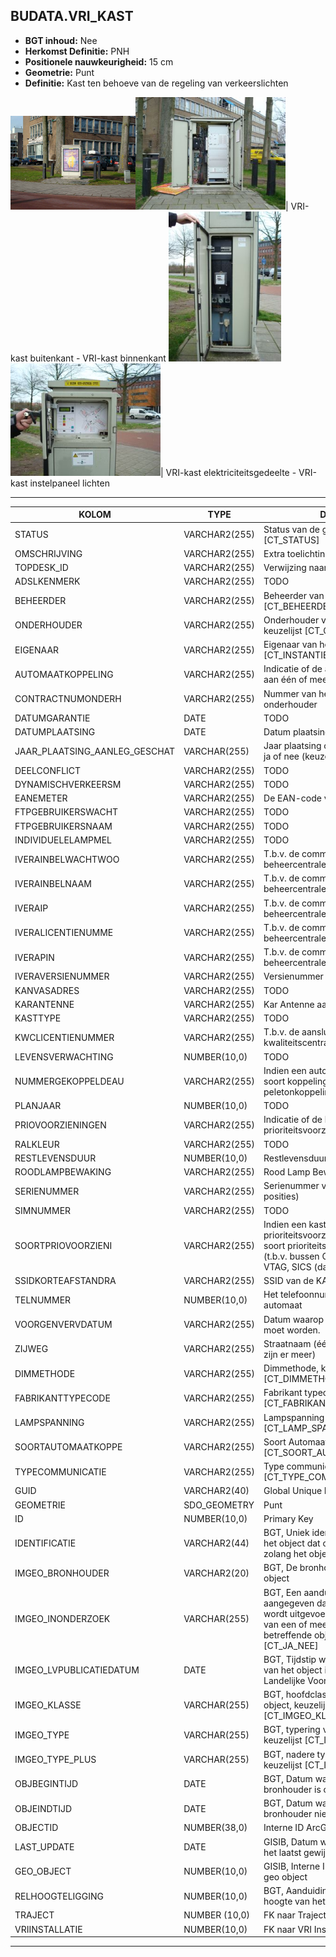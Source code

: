 ﻿## BUDATA.VRI_KAST


* __BGT inhoud:__ Nee
* __Herkomst Definitie:__ PNH
* __Positionele nauwkeurigheid:__ 15 cm
* __Geometrie:__ Punt
* __Definitie:__ Kast ten behoeve van de regeling van verkeerslichten


![VRI-kast buitenkant](vrikast_1.png)![VRI-kast binnenkant](vrikast_2.png)|
VRI-kast buitenkant - VRI-kast binnenkant
![VRI-kast elektriciteitsgedeelte](vrikast_3.png)![VRI-kast instelpaneel lichten](vrikast_4.png)|
VRI-kast elektriciteitsgedeelte - VRI-kast instelpaneel lichten

***

|KOLOM                               |TYPE              |DEFINITIE|
|------                              |----              |-----    |
|STATUS                              |VARCHAR2(255)     |Status van de gegevens, keuzelijst [CT_STATUS]|
|OMSCHRIJVING                        |VARCHAR2(255)     |Extra toelichting|
|TOPDESK_ID                          |VARCHAR2(255)     |Verwijzing naar ObjectID TOPdesk|
|ADSLKENMERK                         |VARCHAR2(255)     |TODO|
|BEHEERDER                           |VARCHAR2(255)     |Beheerder van het object, keuzelijst [CT_BEHEERDER]|
|ONDERHOUDER                         |VARCHAR2(255)     |Onderhouder van het object, keuzelijst [CT_ONDERHOUDER]|
|EIGENAAR                            |VARCHAR2(255)     |Eigenaar van het object, keuzelijst [CT_INSTANTIE]|
|AUTOMAATKOPPELING                   |VARCHAR2(255)     |Indicatie of de automaat gekoppeld is aan één of meer andere automaten |
|CONTRACTNUMONDERH                   |VARCHAR2(255)     |Nummer van het contract met de onderhouder|
|DATUMGARANTIE                       |DATE              |TODO|
|DATUMPLAATSING                      |DATE              |Datum plaatsing kast|
|JAAR_PLAATSING_AANLEG_GESCHAT       |VARCHAR(255)      |Jaar plaatsing of aanleg is geschat: ja of nee (keuzelijst [CT_JA_NEE])|
|DEELCONFLICT                        |VARCHAR2(255)     |TODO|
|DYNAMISCHVERKEERSM                  |VARCHAR2(255)     |TODO|
|EANEMETER                           |VARCHAR2(255)     |De EAN-code vermeld op de meter|
|FTPGEBRUIKERSWACHT                  |VARCHAR2(255)     |TODO|
|FTPGEBRUIKERSNAAM                   |VARCHAR2(255)     |TODO|
|INDIVIDUELELAMPMEL                  |VARCHAR2(255)     |TODO|
|IVERAINBELWACHTWOO                  |VARCHAR2(255)     |T.b.v. de communicatie met de VRI-beheercentrale|
|IVERAINBELNAAM                      |VARCHAR2(255)     |T.b.v. de communicatie met de VRI-beheercentrale|
|IVERAIP                             |VARCHAR2(255)     |T.b.v. de communicatie met de VRI-beheercentrale|
|IVERALICENTIENUMME                  |VARCHAR2(255)     |T.b.v. de communicatie met de VRI-beheercentrale|
|IVERAPIN                            |VARCHAR2(255)     |T.b.v. de communicatie met de VRI-beheercentrale|
|IVERAVERSIENUMMER                   |VARCHAR2(255)     |Versienummer van de aansluiting|
|KANVASADRES                         |VARCHAR2(255)     |TODO|
|KARANTENNE                          |VARCHAR2(255)     |Kar Antenne aanwezig ja/nee|
|KASTTYPE                            |VARCHAR2(255)     |TODO|
|KWCLICENTIENUMMER                   |VARCHAR2(255)     |T.b.v. de aansluiting op de kwaliteitscentrale|
|LEVENSVERWACHTING                   |NUMBER(10,0)      |TODO|
|NUMMERGEKOPPELDEAU                  |VARCHAR2(255)     |Indien een automatenkoppeling: de soort koppeling (groene golf, peletonkoppeling, etc.)|
|PLANJAAR                            |NUMBER(10,0)      |TODO|
|PRIOVOORZIENINGEN                   |VARCHAR2(255)     |Indicatie of de kast één of meer prioriteitsvoorzieningen bevat |
|RALKLEUR                            |VARCHAR2(255)     |TODO|
|RESTLEVENSDUUR                      |NUMBER(10,0)      |Restlevensduur|
|ROODLAMPBEWAKING                    |VARCHAR2(255)     |Rood Lamp Bewaking|
|SERIENUMMER                         |VARCHAR2(255)     |Serienummer van de fabrikant (5 á 6 posities)|
|SIMNUMMER                           |VARCHAR2(255)     |TODO|
|SOORTPRIOVOORZIENI                  |VARCHAR2(255)     |Indien een kast één of meer prioriteitsvoorzieningen bevat: de soort prioriteitsvoorziening (KAR (t.b.v. bussen OV een modem) of VTAG, SICS (dan een kaart))|
|SSIDKORTEAFSTANDRA                  |VARCHAR2(255)     |SSID van de KAR|
|TELNUMMER                           |NUMBER(10,0)      |Het telefoonnummer van de automaat|
|VOORGENVERVDATUM                    |VARCHAR2(255)     |Datum waarop de kast vervangen moet worden.|
|ZIJWEG                              |VARCHAR2(255)     |Straatnaam (één vermelden, ook al zijn er meer)|
|DIMMETHODE                          |VARCHAR2(255)     |Dimmethode, keuzelijst [CT_DIMMETHODE]|
|FABRIKANTTYPECODE                   |VARCHAR2(255)     |Fabrikant typecode, keuzelijst [CT_FABRIKANT_TYPECODE]|
|LAMPSPANNING                        |VARCHAR2(255)     |Lampspanning waarde, keuzelijst [CT_LAMP_SPANNING]|
|SOORTAUTOMAATKOPPE                  |VARCHAR2(255)     |Soort Automaatkoppeling, keuzelijst [CT_SOORT_AUTOMAATKOPPELING]|
|TYPECOMMUNICATIE                    |VARCHAR2(255)     |Type communicatie, keuzelijst [CT_TYPE_COMMUNICATIE]|
|GUID                                |VARCHAR2(40)      |Global Unique Identifier|
|GEOMETRIE                           |SDO_GEOMETRY      |Punt|
|ID                                  |NUMBER(10,0)      |Primary Key|
|IDENTIFICATIE                       |VARCHAR2(44)      |BGT, Uniek identificatienummer voor het object dat onveranderlijk is zolang het object bestaat|
|IMGEO_BRONHOUDER                    |VARCHAR2(20)      |BGT, De bronhoudercode van het object|
|IMGEO_INONDERZOEK                   |VARCHAR(255)      |BGT, Een aanduiding waarmee wordt aangegeven dat een onderzoek wordt uitgevoerd naar de juistheid van een of meer gegevens van het betreffende object: Ja/Nee [CT_JA_NEE] |
|IMGEO_LVPUBLICATIEDATUM             |DATE              |BGT, Tijdstip waarop deze instantie van het object is opgenomen in de Landelijke Voorziening|
|IMGEO_KLASSE                        |VARCHAR(255)      |BGT, hoofdclassificatie van het object, keuzelijst [CT_IMGEO_KLASSE]|
|IMGEO_TYPE                          |VARCHAR(255)      |BGT, typering van het object, keuzelijst [CT_IMGEO_TYPE] |
|IMGEO_TYPE_PLUS                     |VARCHAR(255)      |BGT, nadere typering van het object, keuzelijst [CT_IMGEO_TYPE_PLUS]|
|OBJBEGINTIJD                        |DATE              |BGT, Datum waarop het object bij de bronhouder is ontstaan|
|OBJEINDTIJD                         |DATE              |BGT, Datum waarop het object bij de bronhouder niet meer geldig is|
|OBJECTID                            |NUMBER(38,0)      |Interne ID ArcGIS|
|LAST_UPDATE                         |DATE              |GISIB, Datum waarop het object voor het laatst gewijzigd is in GISIB|
|GEO_OBJECT                          |NUMBER(10,0)      |GISIB, Interne ID van gekoppeld Gisib geo object|
|RELHOOGTELIGGING                    |NUMBER(10,0)      |BGT, Aanduiding voor de relatieve hoogte van het object|
|TRAJECT                             |NUMBER (10,0)     |FK naar Traject|
|VRIINSTALLATIE                      |NUMBER(10,0)      |FK naar VRI Installatie|

***

